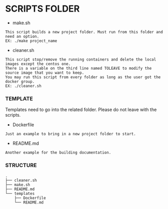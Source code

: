 # SCRIPTS FOLDER #

* make.sh
```
This script builds a new project folder. Must run from this folder and need an option.
EX: ./make project_name
```
* cleaner.sh
```
This script stop/remove the running containers and delete the local images except the centos one.
There is a variable on the third line named TOLEAVE to modify the source image that you want to keep.
You may run this script from every folder as long as the user got the docker group.
EX: ./cleaner.sh
```

### TEMPLATE ###

Templates need to go into the related folder. Please do not leave with the scripts.

* Dockerfile
```
Just an example to bring in a new project folder to start.
```
* README.md
```
Another example for the building documentation.
```

### STRUCTURE ###
```
.
├── cleaner.sh
├── make.sh
├── README.md
└── templates
    ├── Dockerfile
    └── README.md
```

